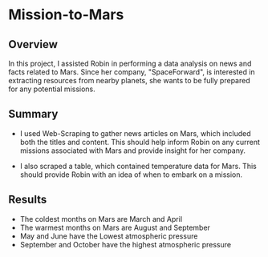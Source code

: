 # Mission-to-Mars

## Overview
In this project, I assisted Robin in performing a data analysis on news and facts related to Mars. Since her company, "SpaceForward", is interested in extracting resources from nearby planets, she wants to be fully prepared for any potential missions. 

## Summary
- I used Web-Scraping to gather news articles on Mars, which included both the titles and content. This should help inform Robin on any current missions associated with Mars and provide insight for her company.

- I also scraped a table, which contained temperature data for Mars. This should provide Robin with an idea of when to embark on a mission.

## Results
- The coldest months on Mars are March and April
- The warmest months on Mars are August and September
- May and June have the Lowest atmospheric pressure
- September and October have the highest atmospheric pressure


